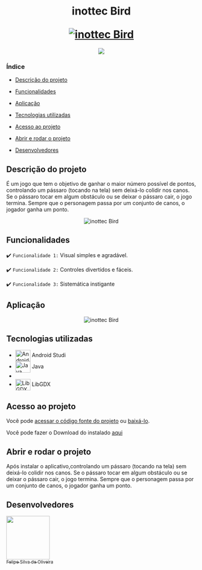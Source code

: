 <h1 align="center">
  <p align="center">inottec Bird</p>
  <a href="https://inottec.com.br/felipe/"> <img src="https://user-images.githubusercontent.com/63815922/216805275-fb1866d0-8007-4efb-b313-9fbc286028d7.png?text=Alcool-ou-Gasolina#vitrinedev" alt="inottec Bird"></a>
</h1>


<p align="center">
<img src="http://img.shields.io/static/v1?label=STATUS&message=EM%20DESENVOLVIMENTO&color=GREEN&style=for-the-badge"/>
</p>


### Índice

- [Descrição do projeto](#descrição-do-projeto)

- [Funcionalidades](#funcionalidades)

- [Aplicação](#aplicação)

- [Tecnologias utilizadas](#Tecnologias-utilizadas)

- [Acesso ao projeto](#acesso-ao-projeto)

- [Abrir e rodar o projeto](#abrir-e-rodar-o-projeto)

- [Desenvolvedores](#desenvolvedores)

## Descrição do projeto 

<p align="justify">
 
É um jogo que tem o objetivo de ganhar o maior número possível de pontos, controlando um pássaro (tocando na tela) sem deixá-lo colidir nos canos. Se o pássaro tocar em algum obstáculo ou se deixar o pássaro cair, o jogo termina. Sempre que o personagem passa por um conjunto de canos, o jogador ganha um ponto.   

</p>
<div align="center">
  
   ![inottec Bird](https://user-images.githubusercontent.com/63815922/216805037-486a6a03-4205-44be-8a7a-fe369e4f6399.png)
 
</div>

## Funcionalidades

:heavy_check_mark: `Funcionalidade 1:` Visual simples e agradável.

:heavy_check_mark: `Funcionalidade 2:` Controles divertidos e fáceis.

:heavy_check_mark: `Funcionalidade 3:` Sistemática instigante



## Aplicação

<div align="center">

![inottec Bird](https://user-images.githubusercontent.com/63815922/190935766-38f94322-b2e7-41d1-b07a-e1babf9fc5a6.gif)

</div>

###

## Tecnologias utilizadas

  *  <img align="center" alt="Androidstudio" height="30" width="40" src="https://cdn.jsdelivr.net/gh/devicons/devicon/icons/androidstudio/androidstudio-original.svg"> Android Studi     
  *  <img align="center" alt="Java" height="30" width="40" src="https://cdn.jsdelivr.net/gh/devicons/devicon/icons/java/java-original.svg"> Java
  *  
  *  <img align="center" alt="LibGDX" height="30" width="40" src="https://libgdx.com/assets/brand/logo_dark.svg"> LibGDX
 
###

## Acesso ao projeto

Você pode [acessar o código fonte do projeto](https://github.com/Felipe-S-O/inottecBird) ou [baixá-lo](https://github.com/Felipe-S-O/inottecBird/archive/refs/heads/main.zip).


Você pode fazer o Download do instalado [aqui](https://drive.google.com/file/d/1aAoveBWRdB65bAb_vZVxDQhpPK9-XIFY/view?usp=sharing)

## Abrir e rodar o projeto

Após instalar o aplicativo,controlando um pássaro (tocando na tela) sem deixá-lo colidir nos canos. Se o pássaro tocar em algum obstáculo ou se deixar o pássaro cair, o jogo termina. Sempre que o personagem passa por um conjunto de canos, o jogador ganha um ponto.

## Desenvolvedores

[<img src="https://avatars.githubusercontent.com/u/63815922?v=4" width=115><br><sub>Felipe Silva de Oliveira</sub>](https://github.com/Felipe-S-O) 


